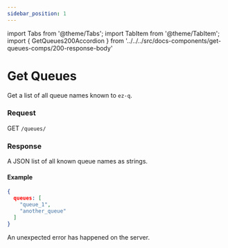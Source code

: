 ```yaml
---
sidebar_position: 1
---
```

import Tabs from '@theme/Tabs';
import TabItem from '@theme/TabItem';
import { GetQueues200Accordion } from '../../../src/docs-components/get-queues-comps/200-response-body'

# Get Queues
Get a list of all queue names known to `ez-q`. 

### Request
GET `/queues/`


### Response

<Tabs>

<TabItem value="200" label="200" default>
A JSON list of all known queue names as strings.

<GetQueues200Accordion/>  

#### Example
```json
{
  queues: [
    "queue_1",
    "another_queue"
  ]
}
```
</TabItem>
<TabItem value="500" label="500" default>
An unexpected error has happened on the server.
</TabItem>
</Tabs>




